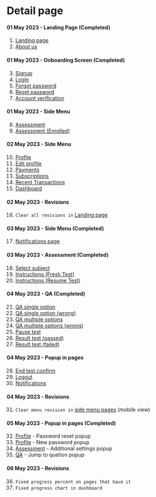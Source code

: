 # Detail page
#### 01 May 2023 - Landing Page (Completed)
1. [Landing page](https://aamhermansyah.github.io/cbt-website/)
2. [About us](https://aamhermansyah.github.io/cbt-website/about-us.html)

#### 01 May 2023 - Onboarding Screen (Completed)
3. [Signup](https://aamhermansyah.github.io/cbt-website/signup.html)
4. [Login](https://aamhermansyah.github.io/cbt-website/login.html)
5. [Forgot password](https://aamhermansyah.github.io/cbt-website/forgot-password.html)
6. [Reset password](https://aamhermansyah.github.io/cbt-website/reset-password.html)
7. [Account verification](https://aamhermansyah.github.io/cbt-website/account-verification.html)

#### 01 May 2023 - Side Menu
8. [Assessment](https://aamhermansyah.github.io/cbt-website/assessment.html)
9. [Assessment (Enrolled)](https://aamhermansyah.github.io/cbt-website/assessment-enrolled.html)

#### 02 May 2023 - Side Menu
10. [Profile](https://aamhermansyah.github.io/cbt-website/profile.html)
11. [Edit profile](https://aamhermansyah.github.io/cbt-website/profile-edit.html)
12. [Payments](https://aamhermansyah.github.io/cbt-website/payments.html)
13. [Subscriptions](https://aamhermansyah.github.io/cbt-website/subscriptions.html)
14. [Recent Transactions](https://aamhermansyah.github.io/cbt-website/recent-transactions.html)
15. [Dashboard](https://aamhermansyah.github.io/cbt-website/dashboard.html)

#### 02 May 2023 - Revisions
16. `Clear all revisions in` [Landing page](https://aamhermansyah.github.io/cbt-website/)

#### 03 May 2023 - Side Menu (Completed)
17. [Notifications page](https://aamhermansyah.github.io/cbt-website/notifications.html)

#### 03 May 2023 - Assessment (Completed)
18. [Select subject](https://aamhermansyah.github.io/cbt-website/select-subject.html)
19. [Instructions (Fresh Test)](https://aamhermansyah.github.io/cbt-website/instructions.html)
20. [Instructions (Resume Test)](https://aamhermansyah.github.io/cbt-website/instructions-resume.html)

#### 04 May 2023 - QA (Completed)
21. [QA single option](https://aamhermansyah.github.io/cbt-website/qa-single-option.html)
22. [QA single option (wrong)](https://aamhermansyah.github.io/cbt-website/qa-single-option-wrong.html)
23. [QA multiple options](https://aamhermansyah.github.io/cbt-website/qa-multiple-options.html)
24. [QA multiple options (wrong)](https://aamhermansyah.github.io/cbt-website/qa-multiple-options-wrong.html)
25. [Pause test](https://aamhermansyah.github.io/cbt-website/pause-test.html)
26. [Result test (passed)](https://aamhermansyah.github.io/cbt-website/result-test-passed.html)
27. [Result test (failed)](https://aamhermansyah.github.io/cbt-website/result-test-failed.html)

#### 04 May 2023 - Popup in pages
28. [End test confirm](https://aamhermansyah.github.io/cbt-website/qa-single-option.html)
29. [Logout](https://aamhermansyah.github.io/cbt-website/dashboard.html)
30. [Notifications](https://aamhermansyah.github.io/cbt-website/dashboard.html)

#### 04 May 2023 - Revisions
31. `Clear menu revision in` [side menu pages](https://aamhermansyah.github.io/cbt-website/dashboard.html) (mobile view)

#### 05 May 2023 - Popup in pages (Completed)
32. [Profile](https://aamhermansyah.github.io/cbt-website/profile.html) - Password reset popup
33. [Profile](https://aamhermansyah.github.io/cbt-website/profile.html) - New password popup
34. [Assessment](https://aamhermansyah.github.io/cbt-website/additional-settings.html) - Additional settings popup
35. [QA](https://aamhermansyah.github.io/cbt-website/jump-to-question.html) - Jump to quetion popup

#### 06 May 2023 - Revisions
36. `Fixed progress percent on pages that have it`
37. `Fixed progress chart in dashboard`
